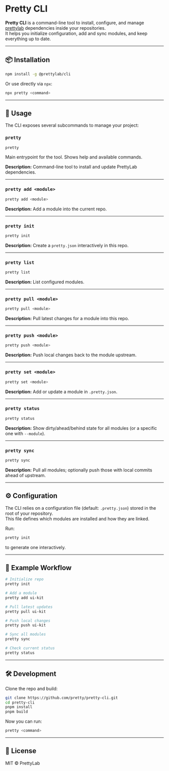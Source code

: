# Pretty CLI

**Pretty CLI** is a command-line tool to install, configure, and manage [prettylab](https://github.com/prettylab) dependencies inside your repositories.  
It helps you initialize configuration, add and sync modules, and keep everything up to date.

---

## 📦 Installation

```bash
npm install -g @prettylab/cli
```

Or use directly via `npx`:

```bash
npx pretty <command>
```

---

## 🚀 Usage

The CLI exposes several subcommands to manage your project:

### `pretty`

```bash
pretty
```

Main entrypoint for the tool. Shows help and available commands.

**Description:** Command-line tool to install and update PrettyLab dependencies.

---

### `pretty add <module>`

```bash
pretty add <module>
```

**Description:** Add a module into the current repo.

---

### `pretty init`

```bash
pretty init
```

**Description:** Create a `pretty.json` interactively in this repo.

---

### `pretty list`

```bash
pretty list
```

**Description:** List configured modules.

---

### `pretty pull <module>`

```bash
pretty pull <module>
```

**Description:** Pull latest changes for a module into this repo.

---

### `pretty push <module>`

```bash
pretty push <module>
```

**Description:** Push local changes back to the module upstream.

---

### `pretty set <module>`

```bash
pretty set <module>
```

**Description:** Add or update a module in `.pretty.json`.

---

### `pretty status`

```bash
pretty status
```

**Description:** Show dirty/ahead/behind state for all modules (or a specific one with `--module`).

---

### `pretty sync`

```bash
pretty sync
```

**Description:** Pull all modules; optionally push those with local commits ahead of upstream.

---

## ⚙️ Configuration

The CLI relies on a configuration file (default: `.pretty.json`) stored in the root of your repository.  
This file defines which modules are installed and how they are linked.

Run:

```bash
pretty init
```

to generate one interactively.

---

## 📝 Example Workflow

```bash
# Initialize repo
pretty init

# Add a module
pretty add ui-kit

# Pull latest updates
pretty pull ui-kit

# Push local changes
pretty push ui-kit

# Sync all modules
pretty sync

# Check current status
pretty status
```

---

## 🛠 Development

Clone the repo and build:

```bash
git clone https://github.com/pretty/pretty-cli.git
cd pretty-cli
pnpm install
pnpm build
```

Now you can run:

```bash
pretty <command>
```

---

## 📖 License

MIT © PrettyLab
